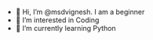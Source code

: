 - 👋 Hi, I’m @msdvignesh. I am a beginner
- 👀 I’m interested in Coding
- 🌱 I’m currently learning Python

<!---
msdvignesh/msdvignesh is a ✨ special ✨ repository because its `README.md` (this file) appears on your GitHub profile.
You can click the Preview link to take a look at your changes.
--->
